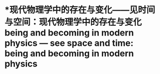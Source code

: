 # \*现代物理学中的存在与变化——见时间与空间：现代物理学中的存在与变化 being and becoming in modern physics — see space and time: being and becoming in modern physics
